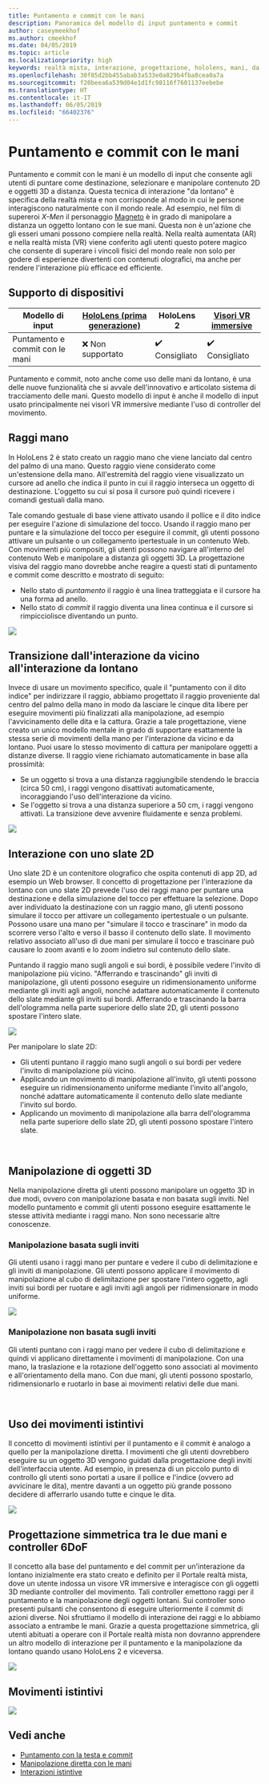 ```yaml
---
title: Puntamento e commit con le mani
description: Panoramica del modello di input puntamento e commit
author: caseymeekhof
ms.author: cmeekhof
ms.date: 04/05/2019
ms.topic: article
ms.localizationpriority: high
keywords: realtà mista, interazione, progettazione, hololens, mani, da lontano, puntamento e commit
ms.openlocfilehash: 30f85d2bb455abab3a533e0a829b4fba8cea0a7a
ms.sourcegitcommit: f20beea6a539d04e1d1fc98116f7601137eebebe
ms.translationtype: HT
ms.contentlocale: it-IT
ms.lasthandoff: 06/05/2019
ms.locfileid: "66402376"
---
```

# <a name="point-and-commit-with-hands"></a>Puntamento e commit con le mani
Puntamento e commit con le mani è un modello di input che consente agli utenti di puntare come destinazione, selezionare e manipolare contenuto 2D e oggetti 3D a distanza. Questa tecnica di interazione "da lontano" è specifica della realtà mista e non corrisponde al modo in cui le persone interagiscono naturalmente con il mondo reale. Ad esempio, nel film di supereroi *X-Men* il personaggio [Magneto](https://en.wikipedia.org/wiki/Magneto_(comics)) è in grado di manipolare a distanza un oggetto lontano con le sue mani. Questa non è un'azione che gli esseri umani possono compiere nella realtà. Nella realtà aumentata (AR) e nella realtà mista (VR) viene conferito agli utenti questo potere magico che consente di superare i vincoli fisici del mondo reale non solo per godere di esperienze divertenti con contenuti olografici, ma anche per rendere l'interazione più efficace ed efficiente.

## <a name="device-support"></a>Supporto di dispositivi

Modello di input | [HoloLens (prima generazione)](https://docs.microsoft.com/en-us/windows/mixed-reality/hololens-hardware-details) | HoloLens 2 | [Visori VR immersive](https://docs.microsoft.com/en-us/windows/mixed-reality/immersive-headset-hardware-details) |
| ---------| -----| ----- | ---------|
Puntamento e commit con le mani | ❌ Non supportato | ✔️ Consigliato | ✔️ Consigliato

Puntamento e commit, noto anche come uso delle mani da lontano, è una delle nuove funzionalità che si avvale dell'innovativo e articolato sistema di tracciamento delle mani. Questo modello di input è anche il modello di input usato principalmente nei visori VR immersive mediante l'uso di controller del movimento.

## <a name="hand-rays"></a>Raggi mano

In HoloLens 2 è stato creato un raggio mano che viene lanciato dal centro del palmo di una mano. Questo raggio viene considerato come un'estensione della mano. All'estremità del raggio viene visualizzato un cursore ad anello che indica il punto in cui il raggio interseca un oggetto di destinazione. L'oggetto su cui si posa il cursore può quindi ricevere i comandi gestuali dalla mano.

Tale comando gestuale di base viene attivato usando il pollice e il dito indice per eseguire l'azione di simulazione del tocco. Usando il raggio mano per puntare e la simulazione del tocco per eseguire il commit, gli utenti possono attivare un pulsante o un collegamento ipertestuale in un contenuto Web. Con movimenti più compositi, gli utenti possono navigare all'interno del contenuto Web e manipolare a distanza gli oggetti 3D. La progettazione visiva del raggio mano dovrebbe anche reagire a questi stati di puntamento e commit come descritto e mostrato di seguito: 

* Nello stato di *puntamento* il raggio è una linea tratteggiata e il cursore ha una forma ad anello.
* Nello stato di *commit* il raggio diventa una linea continua e il cursore si rimpicciolisce diventando un punto.

![](images/Hand-Rays-720px.jpg)

## <a name="transition-between-near-and-far"></a>Transizione dall'interazione da vicino all'interazione da lontano

Invece di usare un movimento specifico, quale il "puntamento con il dito indice" per indirizzare il raggio, abbiamo progettato il raggio proveniente dal centro del palmo della mano in modo da lasciare le cinque dita libere per eseguire movimenti più finalizzati alla manipolazione, ad esempio l'avvicinamento delle dita e la cattura. Grazie a tale progettazione, viene creato un unico modello mentale in grado di supportare esattamente la stessa serie di movimenti della mano per l'interazione da vicino e da lontano. Puoi usare lo stesso movimento di cattura per manipolare oggetti a distanze diverse. Il raggio viene richiamato automaticamente in base alla prossimità:

*  Se un oggetto si trova a una distanza raggiungibile stendendo le braccia (circa 50 cm), i raggi vengono disattivati automaticamente, incoraggiando l'uso dell'interazione da vicino.
*  Se l'oggetto si trova a una distanza superiore a 50 cm, i raggi vengono attivati. La transizione deve avvenire fluidamente e senza problemi.

![](images/Transition-Between-Near-And-Far-720px.jpg)

## <a name="2d-slate-interaction"></a>Interazione con uno slate 2D

Uno slate 2D è un contenitore olografico che ospita contenuti di app 2D, ad esempio un Web browser. Il concetto di progettazione per l'interazione da lontano con uno slate 2D prevede l'uso dei raggi mano per puntare una destinazione e della simulazione del tocco per effettuare la selezione. Dopo aver individuato la destinazione con un raggio mano, gli utenti possono simulare il tocco per attivare un collegamento ipertestuale o un pulsante. Possono usare una mano per "simulare il tocco e trascinare" in modo da scorrere verso l'alto e verso il basso il contenuto dello slate. Il movimento relativo associato all'uso di due mani per simulare il tocco e trascinare può causare lo zoom avanti e lo zoom indietro sul contenuto dello slate.

Puntando il raggio mano sugli angoli e sui bordi, è possibile vedere l'invito di manipolazione più vicino. "Afferrando e trascinando" gli inviti di manipolazione, gli utenti possono eseguire un ridimensionamento uniforme mediante gli inviti agli angoli, nonché adattare automaticamente il contenuto dello slate mediante gli inviti sui bordi. Afferrando e trascinando la barra dell'ologramma nella parte superiore dello slate 2D, gli utenti possono spostare l'intero slate.

![](images/2D-Slate-Interaction-Far-720px.jpg)

Per manipolare lo slate 2D:<br>

* Gli utenti puntano il raggio mano sugli angoli o sui bordi per vedere l'invito di manipolazione più vicino. 
* Applicando un movimento di manipolazione all'invito, gli utenti possono eseguire un ridimensionamento uniforme mediante l'invito all'angolo, nonché adattare automaticamente il contenuto dello slate mediante l'invito sul bordo. 
* Applicando un movimento di manipolazione alla barra dell'ologramma nella parte superiore dello slate 2D, gli utenti possono spostare l'intero slate.<br>

<br>

## <a name="3d-object-manipulation"></a>Manipolazione di oggetti 3D

Nella manipolazione diretta gli utenti possono manipolare un oggetto 3D in due modi, ovvero con manipolazione basata e non basata sugli inviti. Nel modello puntamento e commit gli utenti possono eseguire esattamente le stesse attività mediante i raggi mano. Non sono necessarie altre conoscenze.<br>

### <a name="affordance-based-manipulation"></a>Manipolazione basata sugli inviti
Gli utenti usano i raggi mano per puntare e vedere il cubo di delimitazione e gli inviti di manipolazione. Gli utenti possono applicare il movimento di manipolazione al cubo di delimitazione per spostare l'intero oggetto, agli inviti sui bordi per ruotare e agli inviti agli angoli per ridimensionare in modo uniforme. <br>

![](images/3D-Object-Manipulation-Far-720px.jpg) <br>


### <a name="non-affordance-based-manipulation"></a>Manipolazione non basata sugli inviti
Gli utenti puntano con i raggi mano per vedere il cubo di delimitazione e quindi vi applicano direttamente i movimenti di manipolazione. Con una mano, la traslazione e la rotazione dell'oggetto sono associati al movimento e all'orientamento della mano. Con due mani, gli utenti possono spostarlo, ridimensionarlo e ruotarlo in base ai movimenti relativi delle due mani.<br>

<br>

## <a name="instinctual-gesturers"></a>Uso dei movimenti istintivi
Il concetto di movimenti istintivi per il puntamento e il commit è analogo a quello per la manipolazione diretta. I movimenti che gli utenti dovrebbero eseguire su un oggetto 3D vengono guidati dalla progettazione degli inviti dell'interfaccia utente. Ad esempio, in presenza di un piccolo punto di controllo gli utenti sono portati a usare il pollice e l'indice (ovvero ad avvicinare le dita), mentre davanti a un oggetto più grande possono decidere di afferrarlo usando tutte e cinque le dita.

![](images/Instinctual-Gestures-Far-720px.jpg)<br>

## <a name="symmetric-design-between-hands-and-6-dof-controller"></a>Progettazione simmetrica tra le due mani e controller 6DoF 
Il concetto alla base del puntamento e del commit per un'interazione da lontano inizialmente era stato creato e definito per il Portale realtà mista, dove un utente indossa un visore VR immersive e interagisce con gli oggetti 3D mediante controller del movimento. Tali controller emettono raggi per il puntamento e la manipolazione degli oggetti lontani. Sui controller sono presenti pulsanti che consentono di eseguire ulteriormente il commit di azioni diverse. Noi sfruttiamo il modello di interazione dei raggi e lo abbiamo associato a entrambe le mani. Grazie a questa progettazione simmetrica, gli utenti abituati a operare con il Portale realtà mista non dovranno apprendere un altro modello di interazione per il puntamento e la manipolazione da lontano quando usano HoloLens 2 e viceversa.    

![](images/Symmetric-Design-For-Rays-720px.jpg)<br>

## <a name="instinctual-gestures"></a>Movimenti istintivi

![](images/Instinctual-Gestures-Far-720px.jpg)

## <a name="see-also"></a>Vedi anche
* [Puntamento con la testa e commit](gaze-and-commit.md)
* [Manipolazione diretta con le mani](direct-manipulation.md)
* [Interazioni istintive](interaction-fundamentals.md)

